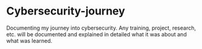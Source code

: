 # Cybersecurity-journey
Documenting my journey into cybersecurity. Any training, project, research, etc. will be documented and explained in detailed what it was about and what was learned.
